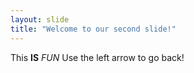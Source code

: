 ```yaml
---
layout: slide
title: "Welcome to our second slide!"
---
```

This **IS** *FUN*
Use the left arrow to go back!

